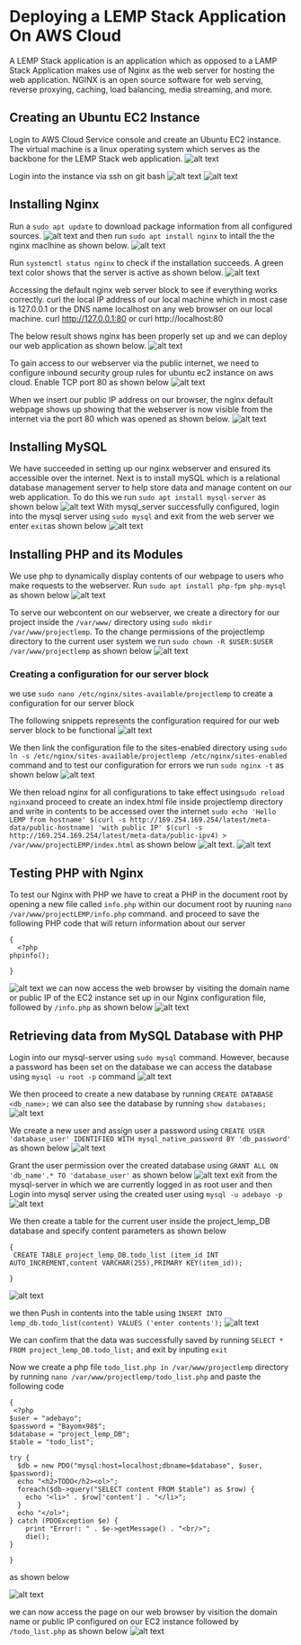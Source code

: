 # Deploying a LEMP Stack Application On AWS Cloud
A LEMP Stack application is an application which as opposed to a LAMP Stack Application makes use of Nginx as the web server for hosting the web application. NGINX is an open source software for web serving, reverse proxying, caching, load balancing, media streaming, and more.

## Creating an Ubuntu EC2 Instance
Login to AWS Cloud Service console and create an Ubuntu EC2 instance. The virtual machine is a linux operating system which serves as the backbone for the LEMP Stack web application.
![alt text](./IMG/creating%20ec2.png)

Login into the instance via ssh on git bash
![alt text](./IMG/connecting%20to%20EC2.png) ![alt text](./IMG/connecting%20to%20EC2%202.png)

## Installing Nginx

Run a `sudo apt update` to download package information from all configured sources. ![alt text](./IMG/sudo%20apt%20update.png)
and then run `sudo apt install nginx` to intall the the nginx maclhine as shown below.
![alt text](./IMG/sudo%20apt%20install%20nginx.png)

Run `systemctl status nginx` to check if the installation succeeds. A green text color shows that the server is active as shown below. ![alt text](./IMG/sudo%20systemctl%20status%20nginx.png)

Accessing the default nginx web server block to see if everything works correctly. curl the local IP address of our local machine which in most case is 127.0.0.1 or the DNS name localhost on any web browser on our local machine.
curl http://127.0.0.1:80 or curl http://localhost:80

The below result shows nginx has been properly set up and we can deploy our web application as shown below. ![alt text](./IMG/curl.png)

To gain access to our webserver via the public internet, we need to configure inbound security group rules for ubuntu ec2 instance on aws cloud. Enable TCP port 80 as shown below ![alt text](./IMG/sg%20setting.png)

When we insert our public IP address on our browser, the nginx default webpage shows up showing that the webserver is now visible from the internet via the port 80 which was opened as shown below. ![alt text](./IMG/welcome%20to%20nginx.png)

## Installing MySQL
We have succeeded in setting up our nginx webserver and ensured its accessible over the internet. Next is to install mySQL which is a relational database management server to help store data and manage content on our web application. To do this we run `sudo apt install mysql-server` as shown below ![alt text](./IMG/sudo%20apt%20install%20mysql.png)
With mysql_server successfully configured, login into the mysql server using `sudo mysql` and exit from the web server we enter `exit`as shown below ![alt text](./IMG/sudo%20mysql.png)

## Installing PHP and its Modules
We use php to dynamically display contents of our webpage to users who make requests to the webserver. Run `sudo apt install php-fpm php-mysql` as shown below ![alt text](./IMG/sudo%20apt%20install%20php.png)

To serve our webcontent on our webserver, we create a directory for our project inside the `/var/www/` directory using `sudo mkdir /var/www/projectlemp`. To the  change permissions of the projectlemp directory to the current user system we run `sudo chown -R $USER:$USER /var/www/projectlemp` as shown below ![alt text](./IMG/sudo%20mkdir%20and%20chown.png)

### Creating a configuration for our server block
 we use `sudo nano /etc/nginx/sites-available/projectlemp` to create a configuration for our server block

The following snippets represents the configuration required for our web server block to be functional ![alt text](./IMG/sudo%20nano%201.png) 

We then link the configuration file to the sites-enabled directory using `sudo ln -s /etc/nginx/sites-available/projectlemp /etc/nginx/sites-enabled` command and to test our configuration for errors we run `sudo nginx -t` as shown below ![alt text](./IMG/linking%20nginx.png)

We then reload nginx for all configurations to take effect using`sudo reload nginx`and proceed to create an index.html file inside projectlemp directory and write in contents to be accessed over the internet `sudo echo 'Hello LEMP from hostname' $(curl -s http://169.254.169.254/latest/meta-data/public-hostname) 'with public IP' $(curl -s http://169.254.169.254/latest/meta-data/public-ipv4) > /var/www/projectLEMP/index.html` as shown below ![alt text](./IMG/echo.png). ![alt text](./IMG/hello%20lemp.png)

## Testing PHP with Nginx
To test our Nginx with PHP we have to creat a PHP in the document root by opening a new file called `info.php` within our document root by ruuning `nano /var/www/projectLEMP/info.php` command. and proceed to save the following PHP code that will return information about our server 
```
{
  <?php
phpinfo();

}
```
![alt text](./IMG/php%20info.png)
we can now access the web browser by visiting the domain name or public IP of the EC2 instance set up in our Nginx configuration file, followed by `/info.php` as shown below ![alt text](./IMG/php%20page.png)

## Retrieving data from MySQL Database with PHP

Login into our mysql-server using `sudo mysql` command. However, because a password has been set on the database we can access the database using `mysql -u root -p` command ![alt text](./IMG/accessing%20my%20database.png)

We then proceed to create a new database by running `CREATE DATABASE <db_name>;` we can also see the database by running `show databases;` ![alt text](./IMG/create%20database.png)

We create a new user and assign user a password using `CREATE USER 'database_user' IDENTIFIED WITH mysql_native_password BY 'db_password'` as shown below ![alt text](./IMG/create%20user%20on%20db.png)

Grant the user permission over the created database using `GRANT ALL ON 'db_name'.* TO 'database_user'` as shown below ![alt text](./IMG/grant%20access.png)
exit from the mysql-server in which we are currently logged in as root user and then Login into mysql server using the created user using `mysql -u adebayo -p`
![alt text](./IMG/testing%20access%20to%20db.png)

We then create a table for the current user inside the project_lemp_DB database and specify content parameters as shown below
```
{
 CREATE TABLE project_lemp_DB.todo_list (item_id INT AUTO_INCREMENT,content VARCHAR(255),PRIMARY KEY(item_id));

}
```
![alt text](./IMG/creating%20tables.png)

we then Push in contents into the table using `INSERT INTO lemp_db.todo_list(content) VALUES ('enter contents');` ![alt text](./IMG/input%20data%20into%20my%20db.png)

We can confirm that the data was successfully saved by running `SELECT * FROM project_lemp_DB.todo_list;` and exit by inputing `exit`

Now we create a php file `todo_list.php in /var/www/projectlemp` directory by running `nano /var/www/projectlemp/todo_list.php` and paste the following code 

```
{
 <?php
$user = "adebayo";
$password = "Bayomx98$";
$database = "project_lemp_DB";
$table = "todo_list";

try {
  $db = new PDO("mysql:host=localhost;dbname=$database", $user, $password);
  echo "<h2>TODO</h2><ol>";
  foreach($db->query("SELECT content FROM $table") as $row) {
    echo "<li>" . $row['content'] . "</li>";
  }
  echo "</ol>";
} catch (PDOException $e) {
    print "Error!: " . $e->getMessage() . "<br/>";
    die();
}

}
```

as shown below 

![alt text](./IMG/Snipaste_2023-10-17_20-50-53.png) 

we can now access the page on our web browser by visition the domain name or public IP configured on our EC2 instance followed by `/todo_list.php` as shown below ![alt text](./IMG/final%20page.png)
















